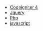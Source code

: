 - [Codeigniter 4](ci4/ci4.md)
- [Jquery](jquery/jquery.md)
- [Php](php/php.md)
- [javascript](js/js.md)